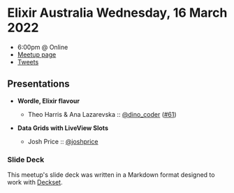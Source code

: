 # Elixir Australia Wednesday, 16 March 2022

- 6:00pm @ Online
- [Meetup page][]
- [Tweets][]

## Presentations

- **Wordle, Elixir flavour**
  - Theo Harris & Ana Lazarevska :: [@dino_coder][] ([#61][])

- **Data Grids with LiveView Slots**
  - Josh Price :: [@joshprice][]

### Slide Deck

This meetup's slide deck was written in a Markdown format designed to work with
[Deckset][].

[@dino_coder]: https://twitter.com/dino_coder
[#61]: https://github.com/elixirsydney/elixirsydney/issues/61

[@joshprice]: https://twitter.com/joshprice

[meetup page]: https://www.meetup.com/elixir-sydney/events/tgbpssydcfbvb/
[tweets]: https://twitter.com/search?f=tweets&q=ElixirSydney%20since%3A2022-03-15%20until%3A2022-03-17&src=typd
[deckset]: https://www.decksetapp.com/
